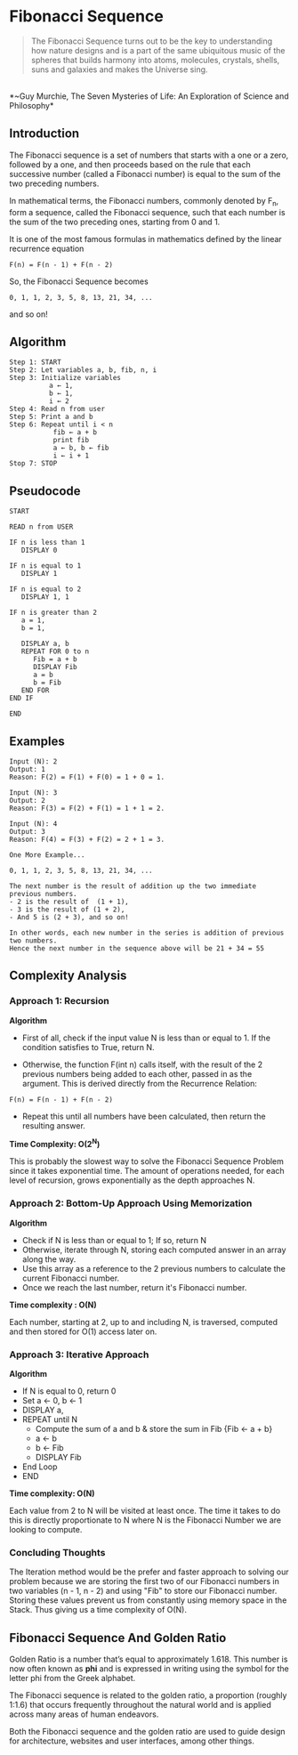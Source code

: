 # Fibonacci Sequence

> The Fibonacci Sequence turns out to be the key to understanding how nature designs and is a part of the same ubiquitous music of the spheres that builds harmony into atoms, molecules, crystals, shells, suns and galaxies and makes the Universe sing.
<br>
*~Guy Murchie, The Seven Mysteries of Life: An Exploration of Science and Philosophy*

## Introduction

The Fibonacci sequence is a set of numbers that starts with a one or a zero, followed by a one, and then proceeds based on the rule that each successive number (called a Fibonacci number) is equal to the sum of the two preceding numbers.

In mathematical terms, the Fibonacci numbers, commonly denoted by F<sub>n</sub>, form a sequence, called the Fibonacci sequence, such that each number is the sum of the two preceding ones, starting from 0 and 1.

It is one of the most famous formulas in mathematics defined by the linear recurrence equation

```
F(n) = F(n - 1) + F(n - 2)
```

So, the Fibonacci Sequence becomes
```
0, 1, 1, 2, 3, 5, 8, 13, 21, 34, ...
```
and so on!

## Algorithm
```
Step 1: START
Step 2: Let variables a, b, fib, n, i
Step 3: Initialize variables
          a ← 1,
          b ← 1,
          i ← 2
Step 4: Read n from user
Step 5: Print a and b
Step 6: Repeat until i < n
           fib ← a + b
           print fib
           a ← b, b ← fib
           i ← i + 1
Stop 7: STOP
```

## Pseudocode

```
START

READ n from USER

IF n is less than 1
   DISPLAY 0

IF n is equal to 1
   DISPLAY 1

IF n is equal to 2
   DISPLAY 1, 1

IF n is greater than 2
   a = 1,
   b = 1,

   DISPLAY a, b
   REPEAT FOR 0 to n
      Fib = a + b
      DISPLAY Fib
      a = b
      b = Fib
   END FOR
END IF

END
```

## Examples

```
Input (N): 2
Output: 1
Reason: F(2) = F(1) + F(0) = 1 + 0 = 1.

```

```
Input (N): 3
Output: 2
Reason: F(3) = F(2) + F(1) = 1 + 1 = 2.

```

```
Input (N): 4
Output: 3
Reason: F(4) = F(3) + F(2) = 2 + 1 = 3.

```

```
One More Example...

0, 1, 1, 2, 3, 5, 8, 13, 21, 34, ...

The next number is the result of addition up the two immediate previous numbers.
- 2 is the result of  (1 + 1),
- 3 is the result of (1 + 2),
- And 5 is (2 + 3), and so on!

In other words, each new number in the series is addition of previous two numbers.
Hence the next number in the sequence above will be 21 + 34 = 55

```

## Complexity Analysis

### Approach 1: Recursion

**Algorithm**

- First of all, check if the input value N is less than or equal to 1. If the condition satisfies to True, return N.

- Otherwise, the function F(int n) calls itself, with the result of the 2 previous numbers being added to each other, passed in as the argument. This is derived directly from the Recurrence Relation:
```
F(n) = F(n - 1) + F(n - 2)
```
- Repeat this until all numbers have been calculated, then return the resulting answer.

**Time Complexity: O(2<sup>N</sup>)**

This is probably the slowest way to solve the Fibonacci Sequence Problem since it takes exponential time. The amount of operations needed, for each level of recursion, grows exponentially as the depth approaches N.

### Approach 2: Bottom-Up Approach Using Memorization

**Algorithm**

- Check if N is less than or equal to 1; If so, return N
- Otherwise, iterate through N, storing each computed answer in an array along the way.
- Use this array as a reference to the 2 previous numbers to calculate the current Fibonacci number.
- Once we reach the last number, return it's Fibonacci number.

**Time complexity : O(N)**

Each number, starting at 2, up to and including N, is traversed, computed and then stored for O(1) access later on.

### Approach 3: Iterative Approach

**Algorithm**

- If N is equal to 0, return 0
- Set a ← 0, b ← 1
- DISPLAY a,
- REPEAT until N
  - Compute the sum of a and b & store the sum in Fib {Fib ← a + b}
  - a ← b
  - b ← Fib
  - DISPLAY Fib
- End Loop
- END

**Time complexity: O(N)**

Each value from 2 to N will be visited at least once. The time it takes to do this is directly proportionate to N where N is the Fibonacci Number we are looking to compute.

### Concluding Thoughts

The Iteration method would be the prefer and faster approach to solving our problem because we are storing the first two of our Fibonacci numbers in two variables (n - 1, n - 2) and using "Fib" to store our Fibonacci number. Storing these values prevent us from constantly using memory space in the Stack. Thus giving us a time complexity of O(N).

## Fibonacci Sequence And Golden Ratio

Golden Ratio is a number that’s equal to approximately 1.618. This number is now often known as **phi** and is expressed in writing using the symbol for the letter phi from the Greek alphabet.

The Fibonacci sequence is related to the golden ratio, a proportion (roughly 1:1.6) that occurs frequently throughout the natural world and is applied across many areas of human endeavors.

Both the Fibonacci sequence and the golden ratio are used to guide design for architecture, websites and user interfaces, among other things.
